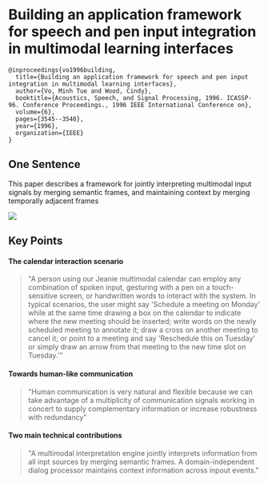 # Building an application framework for speech and pen input integration in multimodal learning interfaces

```
@inproceedings{vo1996building,
  title={Building an application framework for speech and pen input integration in multimodal learning interfaces},
  author={Vo, Minh Tue and Wood, Cindy},
  booktitle={Acoustics, Speech, and Signal Processing, 1996. ICASSP-96. Conference Proceedings., 1996 IEEE International Conference on},
  volume={6},
  pages={3545--3548},
  year={1996},
  organization={IEEE}
}
```

## One Sentence
This paper describes a framework for jointly interpreting multimodal input signals by merging semantic frames, and maintaining context by merging temporally adjacent frames

![](https://dl.dropbox.com/s/1fbth926a3br0xf/vo_interpretation_using_frames.png?raw=1)

## Key Points
#### The calendar interaction scenario
> "A person using our Jeanie multimodal calendar can employ any combination of spoken input, gesturing with a pen on a touch-sensitive screen, or handwritten words to interact with the system. In typical scenarios, the user might say 'Schedule a meeting on Monday' while at the same time drawing a box on the calendar to indicate where the new meeting should be inserted; write words on the newly scheduled meeting to annotate it; draw a cross on another meeting to cancel it; or point to a meeting and say 'Reschedule this on Tuesday' or simply draw an arrow from that meeting to the new time slot on Tuesday.'"

#### Towards human-like communication
> "Human communication is very natural and flexible because we can take advantage of a multiplicity of communication signals working in concert to supply complementary information or increase robustness with redundancy"

#### Two main technical contributions
> "A multimodal interpretation engine jointly interprets information from all inpt sources by merging semantic frames. A domain-independent dialog processor maintains context information across inpout events."


